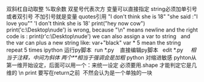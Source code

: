 双斜杠自动取整 %取余数 双星号代表次方 变量可以直接指定
string必须加单引号或者双引号 不加引号就是变量  quotes引用
"I don't think she is 18"  "she said :"I love you""
'I don\'t think she is 18'
print("hey now cow") 
print('c:\Desktop\nude') is wrong, because  "\n" means newline 
and the right code is : print(r'c:\Desktop\nude')
we can also assign a var to string    and  the var can plus a new string  like:  var+"black"
var * 5  mean the string repeat 5 times
ipython 运行py脚本  run \*.py    直接编辑py脚本   edit \*.py     *相当于注释，中间为斜体 两个\*\*相当于强调会是加粗*
python 对缩进敏感 pyhton从第一维开始设定，后面可以用一个：来统一设定 必须要用.shape 才能判定它是几维的 \n
print 要写在return之前  不然会认为是一个单独的一块
